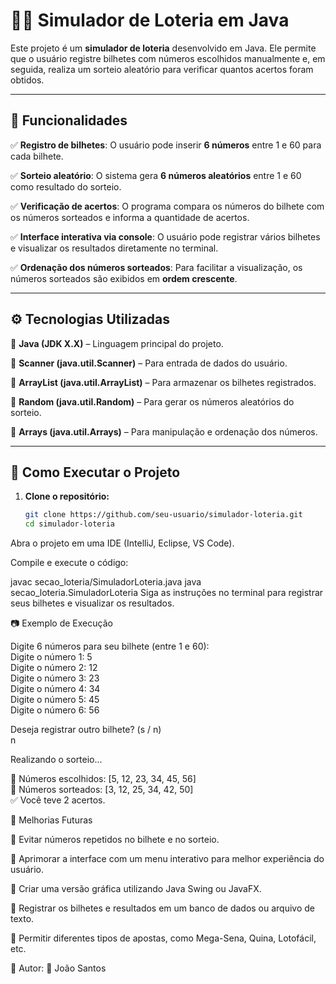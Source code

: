 # 🎲🎰 Simulador de Loteria em Java  

Este projeto é um **simulador de loteria** desenvolvido em Java. Ele permite que o usuário registre bilhetes com números escolhidos manualmente e, em seguida, realiza um sorteio aleatório para verificar quantos acertos foram obtidos.  

---

## 📌 Funcionalidades  

✅ **Registro de bilhetes**: O usuário pode inserir **6 números** entre 1 e 60 para cada bilhete.  

✅ **Sorteio aleatório**: O sistema gera **6 números aleatórios** entre 1 e 60 como resultado do sorteio.  

✅ **Verificação de acertos**: O programa compara os números do bilhete com os números sorteados e informa a quantidade de acertos.  

✅ **Interface interativa via console**: O usuário pode registrar vários bilhetes e visualizar os resultados diretamente no terminal.  

✅ **Ordenação dos números sorteados**: Para facilitar a visualização, os números sorteados são exibidos em **ordem crescente**.  

---

## ⚙️ Tecnologias Utilizadas  

🔹 **Java (JDK X.X)** – Linguagem principal do projeto.  

🔹 **Scanner (java.util.Scanner)** – Para entrada de dados do usuário.  

🔹 **ArrayList (java.util.ArrayList)** – Para armazenar os bilhetes registrados.  

🔹 **Random (java.util.Random)** – Para gerar os números aleatórios do sorteio.  

🔹 **Arrays (java.util.Arrays)** – Para manipulação e ordenação dos números.  

---

## 🚀 Como Executar o Projeto  

1. **Clone o repositório:**  

   ```bash
   git clone https://github.com/seu-usuario/simulador-loteria.git
   cd simulador-loteria
Abra o projeto em uma IDE (IntelliJ, Eclipse, VS Code).

Compile e execute o código:

javac secao_loteria/SimuladorLoteria.java
java secao_loteria.SimuladorLoteria
Siga as instruções no terminal para registrar seus bilhetes e visualizar os resultados.

📷 Exemplo de Execução

Digite 6 números para seu bilhete (entre 1 e 60):  
Digite o número 1: 5  
Digite o número 2: 12  
Digite o número 3: 23  
Digite o número 4: 34  
Digite o número 5: 45  
Digite o número 6: 56  

Deseja registrar outro bilhete? (s / n)  
n  

Realizando o sorteio...

📜 Números escolhidos: [5, 12, 23, 34, 45, 56]  
🎲 Números sorteados: [3, 12, 25, 34, 42, 50]  
✅ Você teve 2 acertos. 
 
📌 Melhorias Futuras

🔹 Evitar números repetidos no bilhete e no sorteio.


🔹 Aprimorar a interface com um menu interativo para melhor experiência do usuário.


🔹 Criar uma versão gráfica utilizando Java Swing ou JavaFX.


🔹 Registrar os bilhetes e resultados em um banco de dados ou arquivo de texto.


🔹 Permitir diferentes tipos de apostas, como Mega-Sena, Quina, Lotofácil, etc.


🔗 Autor: 📌 João Santos

